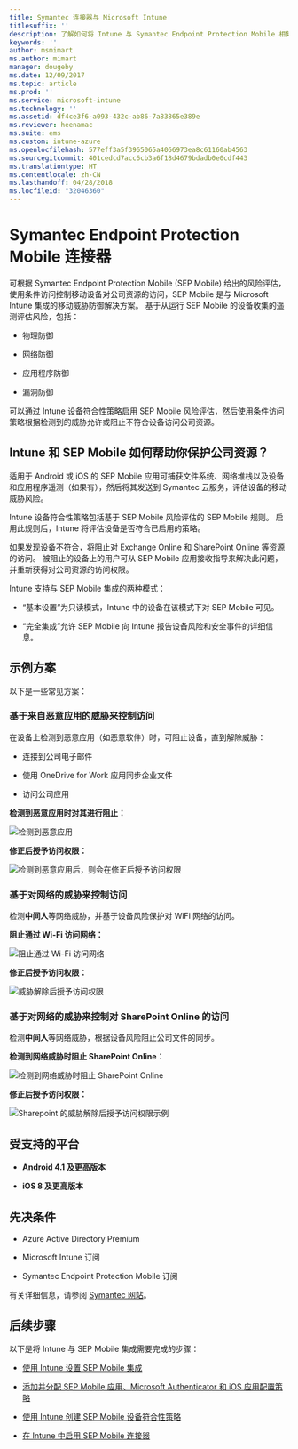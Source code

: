 ```yaml
---
title: Symantec 连接器与 Microsoft Intune
titlesuffix: ''
description: 了解如何将 Intune 与 Symantec Endpoint Protection Mobile 相集成以控制移动设备对公司资源的访问。
keywords: ''
author: msmimart
ms.author: mimart
manager: dougeby
ms.date: 12/09/2017
ms.topic: article
ms.prod: ''
ms.service: microsoft-intune
ms.technology: ''
ms.assetid: df4ce3f6-a093-432c-ab86-7a83865e389e
ms.reviewer: heenamac
ms.suite: ems
ms.custom: intune-azure
ms.openlocfilehash: 577eff3a5f3965065a4066973ea8c61160ab4563
ms.sourcegitcommit: 401cedcd7acc6cb3a6f18d4679bdadb0e0cdf443
ms.translationtype: HT
ms.contentlocale: zh-CN
ms.lasthandoff: 04/28/2018
ms.locfileid: "32046360"
---
```

# <a name="symantec-endpoint-protection-mobile-connector"></a>Symantec Endpoint Protection Mobile 连接器

可根据 Symantec Endpoint Protection Mobile (SEP Mobile) 给出的风险评估，使用条件访问控制移动设备对公司资源的访问，SEP Mobile 是与 Microsoft Intune 集成的移动威胁防御解决方案。 基于从运行 SEP Mobile 的设备收集的遥测评估风险，包括：

-   物理防御

-   网络防御

-   应用程序防御

-   漏洞防御

可以通过 Intune 设备符合性策略启用 SEP Mobile 风险评估，然后使用条件访问策略根据检测到的威胁允许或阻止不符合设备访问公司资源。

## <a name="how-do-intune-and-sep-mobile-help-protect-your-company-resources"></a>Intune 和 SEP Mobile 如何帮助你保护公司资源？

适用于 Android 或 iOS 的 SEP Mobile 应用可捕获文件系统、网络堆栈以及设备和应用程序遥测（如果有），然后将其发送到 Symantec 云服务，评估设备的移动威胁风险。

Intune 设备符合性策略包括基于 SEP Mobile 风险评估的 SEP Mobile 规则。 启用此规则后，Intune 将评估设备是否符合已启用的策略。

如果发现设备不符合，将阻止对 Exchange Online 和 SharePoint Online 等资源的访问。 被阻止的设备上的用户可从 SEP Mobile 应用接收指导来解决此问题，并重新获得对公司资源的访问权限。

Intune 支持与 SEP Mobile 集成的两种模式：

-   “基本设置”为只读模式，Intune 中的设备在该模式下对 SEP Mobile 可见。

-   “完全集成”允许 SEP Mobile 向 Intune 报告设备风险和安全事件的详细信息。

## <a name="sample-scenarios"></a>示例方案

以下是一些常见方案：

### <a name="control-access-based-on-threats-from-malicious-apps"></a>基于来自恶意应用的威胁来控制访问

在设备上检测到恶意应用（如恶意软件）时，可阻止设备，直到解除威胁：

-   连接到公司电子邮件

-   使用 OneDrive for Work 应用同步企业文件

-   访问公司应用

**检测到恶意应用时对其进行阻止：**

![检测到恶意应用](./media/symantec-arch-1.png)

**修正后授予访问权限：**

![检测到恶意应用后，则会在修正后授予访问权限](./media/symantec-arch-2.png)

### <a name="control-access-based-on-threat-to-network"></a>基于对网络的威胁来控制访问

检测**中间人**等网络威胁，并基于设备风险保护对 WiFi 网络的访问。

**阻止通过 Wi-Fi 访问网络：**

![阻止通过 Wi-Fi 访问网络](./media/symantec-arch-3.png)

**修正后授予访问权限：**

![威胁解除后授予访问权限](./media/symantec-arch-4.png)

### <a name="control-access-to-sharepoint-online-based-on-threat-to-network"></a>基于对网络的威胁来控制对 SharePoint Online 的访问

检测**中间人**等网络威胁，根据设备风险阻止公司文件的同步。

**检测到网络威胁时阻止 SharePoint Online：**

![检测到网络威胁时阻止 SharePoint Online](./media/symantec-arch-5.png)

**修正后授予访问权限：**

![Sharepoint 的威胁解除后授予访问权限示例](./media/symantec-arch-6.png)

## <a name="supported-platforms"></a>受支持的平台

-   **Android 4.1 及更高版本**

-   **iOS 8 及更高版本**

## <a name="pre-requisites"></a>先决条件

-   Azure Active Directory Premium

-   Microsoft Intune 订阅

-   Symantec Endpoint Protection Mobile 订阅

有关详细信息，请参阅 [Symantec 网站](https://www.skycure.com/skycure-microsoft-integration/)。

## <a name="next-steps"></a>后续步骤

以下是将 Intune 与 SEP Mobile 集成需要完成的步骤：

- [使用 Intune 设置 SEP Mobile 集成](skycure-mtd-connector-integration.md)

- [添加并分配 SEP Mobile 应用、Microsoft Authenticator 和 iOS 应用配置策略](mtd-apps-ios-app-configuration-policy-add-assign.md)

- [使用 Intune 创建 SEP Mobile 设备符合性策略](mtd-device-compliance-policy-create.md)

- [在 Intune 中启用 SEP Mobile 连接器](mtd-connector-enable.md)
